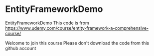 # EntityFrameworkDemo
EntityFrameworkDemo
This code is from https://www.udemy.com/course/entity-framework-a-comprehensive-course/

Welcome to join this course
Please don't download the code from this github account

